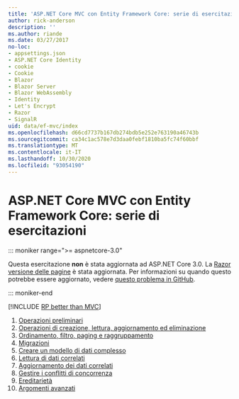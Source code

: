 ```yaml
---
title: 'ASP.NET Core MVC con Entity Framework Core: serie di esercitazioni'
author: rick-anderson
description: ''
ms.author: riande
ms.date: 03/27/2017
no-loc:
- appsettings.json
- ASP.NET Core Identity
- cookie
- Cookie
- Blazor
- Blazor Server
- Blazor WebAssembly
- Identity
- Let's Encrypt
- Razor
- SignalR
uid: data/ef-mvc/index
ms.openlocfilehash: d66cd7737b167db274bdb5e252e763190a46743b
ms.sourcegitcommit: ca34c1ac578e7d3daa0febf1810ba5fc74f60bbf
ms.translationtype: MT
ms.contentlocale: it-IT
ms.lasthandoff: 10/30/2020
ms.locfileid: "93054190"
---
```

# <a name="aspnet-core-mvc-with-ef-core---tutorial-series"></a>ASP.NET Core MVC con Entity Framework Core: serie di esercitazioni

::: moniker range=">= aspnetcore-3.0"

Questa esercitazione **non** è stata aggiornata ad ASP.NET Core 3.0. La [ Razor versione delle pagine](xref:data/ef-rp/intro) è stata aggiornata. Per informazioni su quando questo potrebbe essere aggiornato, vedere [questo problema in GitHub](https://github.com/dotnet/AspNetCore.Docs/issues/13920).

::: moniker-end

[!INCLUDE [RP better than MVC](../../includes/RP-EF/rp-over-mvc.md)]

1. [Operazioni preliminari](xref:data/ef-mvc/intro)
1. [Operazioni di creazione, lettura, aggiornamento ed eliminazione](xref:data/ef-mvc/crud)
1. [Ordinamento, filtro, paging e raggruppamento](xref:data/ef-mvc/sort-filter-page)
1. [Migrazioni](xref:data/ef-mvc/migrations)
1. [Creare un modello di dati complesso](xref:data/ef-mvc/complex-data-model)
1. [Lettura di dati correlati](xref:data/ef-mvc/read-related-data)
1. [Aggiornamento dei dati correlati](xref:data/ef-mvc/update-related-data)
1. [Gestire i conflitti di concorrenza](xref:data/ef-mvc/concurrency)
1. [Ereditarietà](xref:data/ef-mvc/inheritance)
1. [Argomenti avanzati](xref:data/ef-mvc/advanced)
